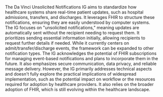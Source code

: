 The Da Vinci Unsolicited Notifications IG aims to standardize how healthcare systems share real-time patient updates, such as hospital admissions, transfers, and discharges. It leverages FHIR to structure these notifications, ensuring they are easily understood by computer systems. The IG focuses on "unsolicited notifications," meaning updates are automatically sent without the recipient needing to request them. It prioritizes sending essential information initially, allowing recipients to request further details if needed. While it currently centers on admit/transfer/discharge events, the framework can be expanded to other notification types. The IG acknowledges the potential of FHIR subscriptions for managing event-based notifications and plans to incorporate them in the future. It also emphasizes secure communication, data privacy, and reliable message delivery. However, the IG primarily addresses technical aspects and doesn't fully explore the practical implications of widespread implementation, such as the potential impact on workflow or the resources required for adoption by healthcare providers. It also relies on the broader adoption of FHIR, which is still evolving within the healthcare landscape. 
